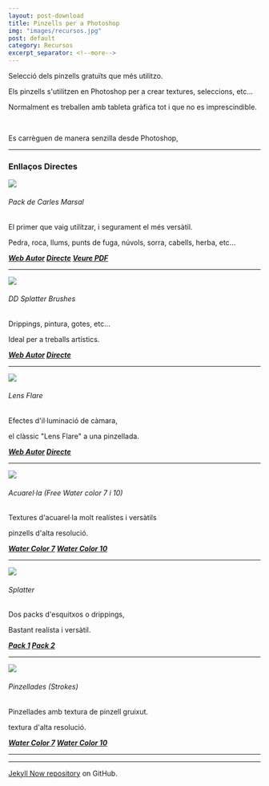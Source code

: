 ```yaml
---
layout: post-download
title: Pinzells per a Photoshop
img: "images/recursos.jpg"
post: default
category: Recursos
excerpt_separator: <!--more-->
---
```


Selecció dels pinzells gratuïts que més utilitzo.

Els pinzells s'utilitzen en Photoshop per a crear textures, seleccions, etc...

Normalment es treballen amb tableta gràfica tot i que no es imprescindible.


<!--more-->


<br>

Es carrèguen de manera senzilla desde Photoshop,


---

### Enllaços Directes


<a href="{{ site.baseurl }}/images/brushes/brushes1.jpg" data-lightbox="roadtrip"><img src="{{ site.baseurl }}/images/brushes/brushes1.jpg"></a>

###### Pack de Carles Marsal
El primer que vaig utilitzar, i segurament el més versàtil.

Pedra, roca, llums, punts de fuga, núvols, sorra, cabells, herba, etc...

<strong><em><a href="http://carlesmarsal.com/about/#footer" title="Baixar desde la web"><i class="icon-cloud-download"></i>Web Autor</a></em>
<em><a href="https://www.dropbox.com/s/h1n73f9hr5msu85/Carles%20Marsal%20Photoshop%20Brushes.zip?dl=0" title="Enllaç directe"><i class="icon-cloud-download"></i>Directe</a></em>
<em><a href="../images/brushes/carlesmarsal.pdf" title="Baixar desde la web"><i class="icon-cloud-download"></i>Veure PDF</a></em></strong>

---
<a href="{{ site.baseurl }}/images/brushes/brushes2.jpg" data-lightbox="roadtrip"><img src="{{ site.baseurl }}/images/brushes/brushes2.jpg"></a>

###### DD Splatter Brushes
Drippings, pintura, gotes, etc...

Ideal per a treballs artístics.

<strong><em><a href="https://www.brusheezy.com/brushes/59244-splatter-brush-collection" title="Baixar desde la web"><i class="icon-cloud-download"></i>Web Autor</a></em>
<em><a href="https://www.brusheezy.com/brushes/59244-splatter-brush-collection" title="Enllaç segur"><i class="icon-cloud-download"></i>Directe</a></em></strong>

---
<a href="{{ site.baseurl }}/images/brushes/brushes4.jpg" data-lightbox="roadtrip"><img src="{{ site.baseurl }}/images/brushes/brushes4.jpg"></a>

###### Lens Flare
Efectes d'il·luminació de càmara,

el clàssic "Lens Flare" a una pinzellada. 

<strong><em><a href="xxx" title="Baixar desde la web"><i class="icon-cloud-download"></i>Web Autor</a></em>
<em><a href="xxx" title="Enllaç directe"><i class="icon-cloud-download"></i>Directe</a></em></strong>

---
<a href="{{ site.baseurl }}/images/brushes/brushes5.jpg" data-lightbox="roadtrip"><img src="{{ site.baseurl }}/images/brushes/brushes5.jpg"></a>

###### Acuarel·la (Free Water color 7 i 10)
Textures d'acuarel·la molt realístes i versàtils

pinzells d'alta resolució.

<strong><em><a href="https://www.brusheezy.com/brushes/58203-free-watercolor-photoshop-brushes-7" title="Baixar desde la web"><i class="icon-cloud-download"></i>Water Color 7</a></em>
<em><a href="https://www.brusheezy.com/brushes/58155-free-watercolor-photoshop-brushes-10" title="Enllaç directe"><i class="icon-cloud-download"></i>Water Color 10</a></em></strong>

---
<a href="{{ site.baseurl }}/images/brushes/brushes6.jpg" data-lightbox="roadtrip"><img src="{{ site.baseurl }}/images/brushes/brushes6.jpg"></a>

###### Splatter
Dos packs d'esquitxos o drippings,

Bastant realísta i versàtil. 

<strong><em><a href="xxx" title="Baixar desde la web"><i class="icon-cloud-download"></i>Pack 1</a></em>
<em><a href="xxx" title="Enllaç directe"><i class="icon-cloud-download"></i>Pack 2</a></em></strong>

---
<a href="{{ site.baseurl }}/images/brushes/brushes7.jpg" data-lightbox="roadtrip"><img src="{{ site.baseurl }}/images/brushes/brushes7.jpg"></a>

###### Pinzellades (Strokes)
Pinzellades amb textura de pinzell gruixut.

textura d'alta resolució.

<strong><em><a href="https://www.brusheezy.com/brushes/58203-free-watercolor-photoshop-brushes-7" title="Baixar desde la web"><i class="icon-cloud-download"></i>Water Color 7</a></em>
<em><a href="https://www.brusheezy.com/brushes/58155-free-watercolor-photoshop-brushes-10" title="Enllaç directe"><i class="icon-cloud-download"></i>Water Color 10</a></em></strong>

---

---

 [Jekyll Now repository](https://github.com/barryclark/jekyll-now) on GitHub.
